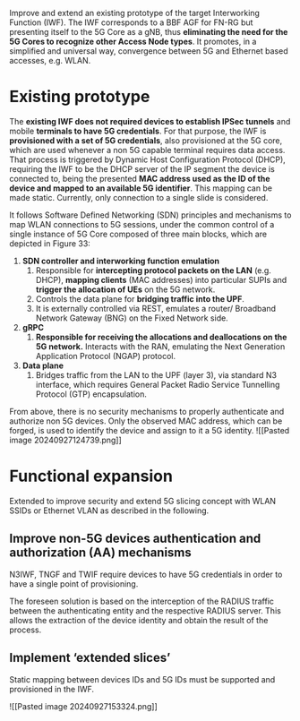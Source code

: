 Improve and extend an existing prototype of the target Interworking Function (IWF). The IWF corresponds to a BBF AGF for FN-RG but presenting itself to the 5G Core as a gNB, thus **eliminating the need for the 5G Cores to recognize other Access Node types**. It promotes, in a simplified and universal way, convergence between 5G and Ethernet
based accesses, e.g. WLAN.
# Existing prototype

The **existing IWF does not required devices to establish IPSec tunnels** and mobile **terminals to have 5G credentials**. For that purpose, the IWF is **provisioned with a set of 5G credentials**, also provisioned at the 5G core, which are used whenever a non 5G capable terminal requires data access. That process is triggered by Dynamic Host Configuration Protocol (DHCP), requiring the IWF to be the DHCP server of the IP segment the device is connected to, being the presented **MAC address used as the ID of the device and mapped to an available 5G identifier**. This mapping can be made static. Currently, only connection to a single slide is considered.

It follows Software Defined Networking (SDN) principles and mechanisms to map WLAN
connections to 5G sessions, under the common control of a single instance of 5G Core composed of three main blocks, which are depicted in Figure 33:
1. **SDN controller and interworking function emulation**
	1. Responsible for **intercepting protocol packets on the LAN** (e.g. DHCP), **mapping clients** (MAC addresses) into particular SUPIs and **trigger the allocation of UEs** on the 5G network.
	2. Controls the data plane for **bridging traffic into the UPF**.
	3. It is externally controlled via REST, emulates a router/ Broadband Network Gateway (BNG) on the Fixed Network side.
2. **gRPC**
	1. **Responsible for receiving the allocations and deallocations on the 5G network.** Interacts with the RAN, emulating the Next Generation Application Protocol (NGAP) protocol.
3. **Data plane**
	1. Bridges traffic from the LAN to the UPF (layer 3), via standard N3 interface, which requires General Packet Radio Service Tunnelling Protocol (GTP) encapsulation.

From above, there is no security mechanisms to properly authenticate and authorize non 5G
devices. Only the observed MAC address, which can be forged, is used to identify the device and assign to it a 5G identity.
![[Pasted image 20240927124739.png]]
# Functional expansion

Extended to improve security and extend 5G slicing concept with WLAN SSIDs or Ethernet VLAN as described in the following.

## Improve non-5G devices authentication and authorization (AA) mechanisms

N3IWF, TNGF and TWIF require devices to have 5G credentials in order to have a single point of provisioning.

The foreseen solution is based on the interception of the RADIUS traffic between the authenticating entity and the respective RADIUS server. This allows the extraction of the device identity and obtain the result of the process.

## Implement ‘extended slices’

Static mapping between devices IDs and 5G IDs must be supported and provisioned in the IWF.

![[Pasted image 20240927153324.png]]